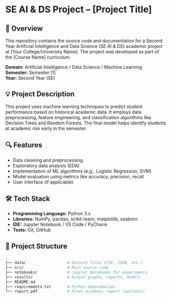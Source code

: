 # SE AI & DS Project – [Project Title]

## 📘 Overview

This repository contains the source code and documentation for a Second Year Artificial Intelligence and Data Science (SE AI & DS) academic project at [Your College/University Name]. The project was developed as part of the [Course Name] curriculum.

**Domain:** Artificial Intelligence / Data Science / Machine Learning  
**Semester:** Semester [1]  
**Year:** Second Year (SE)

## 💡 Project Description

This project uses machine learning techniques to predict student performance based on historical academic data. It employs data preprocessing, feature engineering, and classification algorithms like Decision Trees and Random Forests. The final model helps identify students at academic risk early in the semester.

## 🔍 Features

- Data cleaning and preprocessing
- Exploratory data analysis (EDA)
- Implementation of ML algorithms (e.g., Logistic Regression, SVM)
- Model evaluation using metrics like accuracy, precision, recall
- User interface (if applicable)

## 🛠️ Tech Stack

- **Programming Language:** Python 3.x  
- **Libraries:** NumPy, pandas, scikit-learn, matplotlib, seaborn  
- **IDE:** Jupyter Notebook / VS Code / PyCharm  
- **Tools:** Git, GitHub

## 📂 Project Structure

```bash
.
├── data/                  # Dataset files (CSV, JSON, etc.)
├── src/                   # Main source code
├── notebooks/             # Jupyter Notebooks for experiments
├── results/               # Output graphs, reports, models
├── README.md
├── requirements.txt       # Python dependencies
└── report.pdf             # Final academic report (optional)
